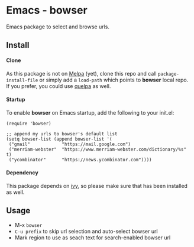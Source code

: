 Emacs - bowser
==============
Emacs package to select and browse urls.

Install
-------
#### Clone
As this package is not on [Melpa](https://melpa.org) (yet), clone this repo and call ```package-install-file``` or simply add a ```load-path``` which points to **bowser** local repo. If you prefer, you could use [quelpa](https://github.com/quelpa/quelpa) as well.

#### Startup
To enable **bowser** on Emacs startup, add the following to your init.el:

```elisp
(require 'bowser)

;; append my urls to bowser's default list
(setq bowser-list (append bowser-list '(
 ("gmail"            "https://mail.google.com")
 ("merriam-webster"  "https://www.merriam-webster.com/dictionary/%s" t)
 ("ycombinator"      "https://news.ycombinator.com"))))
```

#### Dependency
This package depends on [ivy](https://melpa.org/#/ivy), so please make sure that has been installed as well.

Usage
-----
- M-x ```bowser```
- ```C-u prefix``` to skip url selection and auto-select bowser url
- Mark region to use as seach text for search-enabled bowser url
